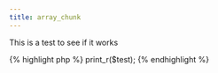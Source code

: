 ```yaml
---
title: array_chunk
---
```

This is a test to see if it works

{% highlight php %}
    print_r($test);
{% endhighlight %}